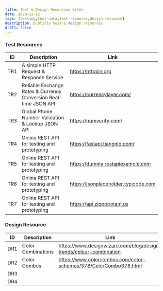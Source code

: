 ```yaml
---
title: Test & Design Resources Sites
date: 2020-12-12
tags: [testing,test-data,test-resource,design-resource]
description: publicly test & design resources  
draft: false
---
```


### Test Resources

|ID    | Description                                   | Link                          |  
|------|-----------------------------------------------|-------------------------------|
| TR1  | A simple HTTP Request & Response Service      | https://httpbin.org         |
| TR2  | Reliable Exchange Rates & Currency Conversion Real-time JSON API   | https://currencylayer.com/  |
| TR3  | Global Phone Number Validation & Lookup JSON API   | https://numverify.com/   |
| TR4  | Online REST API for testing and prototyping    | https://fastapi.tiangolo.com/   |
| TR5  | Online REST API for testing and prototyping    | https://dummy.restapiexample.com  |
| TR6  | Online REST API for testing and prototyping    | https://jsonplaceholder.typicode.com   |
| TR7  | Online REST API for testing and prototyping    | https://api.zippopotam.us   |


### Design Resource

|ID      | Description        | Link                                                              |  
|--------|--------------------|-------------------------------------------------------------------|
| DR1    | Color Combinations | https://www.designwizard.com/blog/design-trends/colour-combination|
| DR2    | Color Combos       | https://www.colorcombos.com/color-schemes/378/ColorCombo378.html  |
| DR3    |                    |                                                                   |
| DR4    |                    |                                                                   |

###





